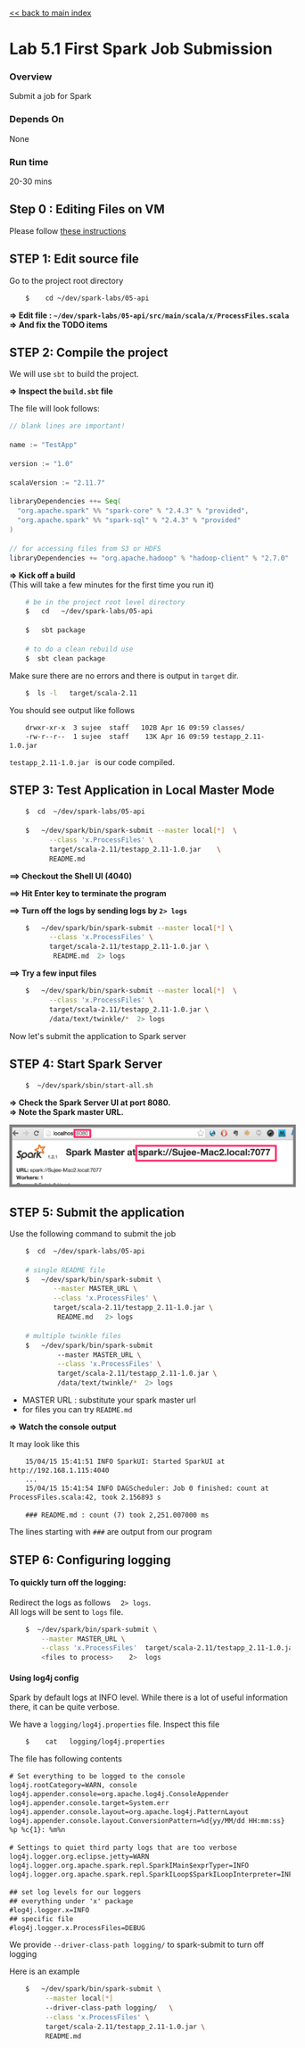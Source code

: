 <link rel='stylesheet' href='../assets/css/main.css'/>

[<< back to main index](../README.md)

Lab 5.1 First Spark Job Submission
==================================

### Overview
Submit a job for Spark

### Depends On
None

### Run time
20-30 mins


## Step 0 : Editing Files on VM
Please follow [these instructions](../edit-files.md)

## STEP 1: Edit source file

Go to the project root directory

```bash
    $    cd ~/dev/spark-labs/05-api
```


**=> Edit file : `~/dev/spark-labs/05-api/src/main/scala/x/ProcessFiles.scala`**  
**=> And fix the TODO items**


## STEP 2: Compile the project

We will use `sbt` to build the project.  

**=> Inspect the `build.sbt` file**

The file will look follows:

```scala
// blank lines are important!

name := "TestApp"

version := "1.0"

scalaVersion := "2.11.7"

libraryDependencies ++= Seq(
  "org.apache.spark" %% "spark-core" % "2.4.3" % "provided",
  "org.apache.spark" %% "spark-sql" % "2.4.3" % "provided"
)

// for accessing files from S3 or HDFS
libraryDependencies += "org.apache.hadoop" % "hadoop-client" % "2.7.0" exclude("com.google.guava", "guava")


```


**=> Kick off a build**  
(This will take a few minutes for the first time you run it)

```bash
    # be in the project root level directory
    $   cd   ~/dev/spark-labs/05-api

    $   sbt package

    # to do a clean rebuild use
    $  sbt clean package
```

Make sure there are no errors and there is output in `target` dir.

```bash
    $  ls -l   target/scala-2.11
```

You should see output like follows

```console
    drwxr-xr-x  3 sujee  staff   102B Apr 16 09:59 classes/
    -rw-r--r--  1 sujee  staff    13K Apr 16 09:59 testapp_2.11-1.0.jar
```

`testapp_2.11-1.0.jar `  is our code compiled.


## STEP 3: Test Application in Local Master Mode

```bash
    $  cd  ~/dev/spark-labs/05-api

    $   ~/dev/spark/bin/spark-submit --master local[*]  \
          --class 'x.ProcessFiles' \
          target/scala-2.11/testapp_2.11-1.0.jar    \
          README.md
```

**==> Checkout the Shell UI (4040)**   

**==> Hit Enter key to terminate the program**

**==> Turn off the logs by sending logs by `2> logs`**   

```bash
    $   ~/dev/spark/bin/spark-submit --master local[*] \
          --class 'x.ProcessFiles' \
          target/scala-2.11/testapp_2.11-1.0.jar \
           README.md  2> logs 
```

**==> Try a few input files**
```bash
    $   ~/dev/spark/bin/spark-submit --master local[*]  \
          --class 'x.ProcessFiles' \
          target/scala-2.11/testapp_2.11-1.0.jar \
          /data/text/twinkle/*  2> logs
```


Now let's submit the application to Spark server

## STEP 4: Start Spark Server

```bash
    $  ~/dev/spark/sbin/start-all.sh
```

**=> Check the Spark Server UI at port 8080.**  
**=> Note the Spark master URL.**  

<img src="../assets/images/4.1b.png" style="border: 5px solid grey; max-width:100%;"/>


## STEP 5: Submit the application

Use the following command to submit the job

```bash
    $  cd  ~/dev/spark-labs/05-api

    # single README file
    $   ~/dev/spark/bin/spark-submit \
           --master MASTER_URL \
           --class 'x.ProcessFiles' \
           target/scala-2.11/testapp_2.11-1.0.jar \
            README.md   2> logs

    # multiple twinkle files
    $   ~/dev/spark/bin/spark-submit 
            --master MASTER_URL \
            --class 'x.ProcessFiles' \
            target/scala-2.11/testapp_2.11-1.0.jar \
            /data/text/twinkle/*  2> logs
```

* MASTER URL : substitute your spark master url
* for files you can try `README.md`

**=> Watch the console output**

It may look like this

```console
    15/04/15 15:41:51 INFO SparkUI: Started SparkUI at http://192.168.1.115:4040
    ...
    15/04/15 15:41:54 INFO DAGScheduler: Job 0 finished: count at ProcessFiles.scala:42, took 2.156893 s

    ### README.md : count (7) took 2,251.007000 ms
```

The lines starting with `###` are output from our program


## STEP 6:  Configuring logging

#### To quickly turn off the logging:
Redirect the logs as follows `  2> logs`.   
All logs will be sent to `logs` file.  
```bash
    $  ~/dev/spark/bin/spark-submit \
        --master MASTER_URL \
        --class 'x.ProcessFiles'  target/scala-2.11/testapp_2.11-1.0.jar    \
        <files to process>    2>  logs
```

#### Using log4j config
Spark by default logs at INFO level.  While there is a lot of useful information there, it can be quite verbose.

We have a `logging/log4j.properties` file.  Inspect this file

```bash
    $    cat   logging/log4j.properties
```


The file has following contents

```
# Set everything to be logged to the console
log4j.rootCategory=WARN, console
log4j.appender.console=org.apache.log4j.ConsoleAppender
log4j.appender.console.target=System.err
log4j.appender.console.layout=org.apache.log4j.PatternLayout
log4j.appender.console.layout.ConversionPattern=%d{yy/MM/dd HH:mm:ss} %p %c{1}: %m%n

# Settings to quiet third party logs that are too verbose
log4j.logger.org.eclipse.jetty=WARN
log4j.logger.org.apache.spark.repl.SparkIMain$exprTyper=INFO
log4j.logger.org.apache.spark.repl.SparkILoop$SparkILoopInterpreter=INFO

## set log levels for our loggers
## everything under 'x' package
#log4j.logger.x=INFO
## specific file
#log4j.logger.x.ProcessFiles=DEBUG
```



We provide `--driver-class-path logging/`  to spark-submit to turn off logging

Here is an example

```bash
    $   ~/dev/spark/bin/spark-submit \
         --master local[*] 
         --driver-class-path logging/   \
         --class 'x.ProcessFiles' \
         target/scala-2.11/testapp_2.11-1.0.jar \
         README.md
```
